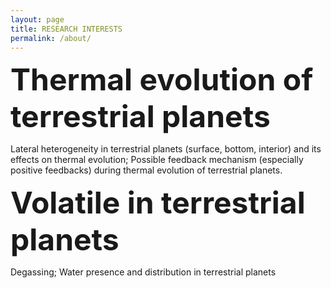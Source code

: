 ```yaml
---
layout: page
title: RESEARCH INTERESTS
permalink: /about/
---
```


<!--
 BY Hannah aka Artemis 

*[注释]： 2021-2024：给科研一个浪费我人生的机会。

*[注释]： 以好奇心为切口，展开一次学术历险记吧。Have fun!!!


*[注释]： 主要内容为在入门地球动力学过程中的种种痕迹，包括数学、物理、算法与编程等等。


-->

<font size=7>**Thermal evolution of terrestrial planets**</font>

Lateral heterogeneity in terrestrial planets (surface, bottom, interior) and its effects on thermal evolution; 
Possible feedback mechanism (especially positive feedbacks) during thermal evolution of terrestrial planets.


<font size=7>**Volatile in terrestrial planets** </font>

Degassing; 
Water presence and distribution in terrestrial planets

